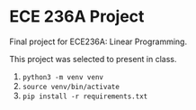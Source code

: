 # ECE 236A Project

Final project for ECE236A: Linear Programming.

This project was selected to present in class.

1. `python3 -m venv venv`
2. `source venv/bin/activate`
3. `pip install -r requirements.txt`
